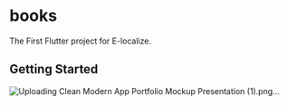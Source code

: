 # books

The First Flutter project for E-localize.

## Getting Started


![Uploading Clean Modern App Portfolio Mockup Presentation (1).png…]()
